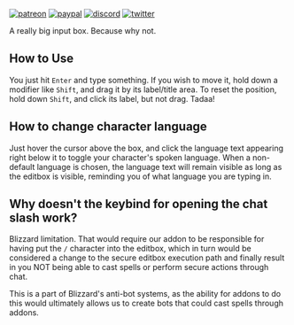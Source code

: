 [![patreon](https://www.goldpawsstuff.com/shared/img/common/pa-button.png)](https://www.patreon.com/goldpawsstuff)
[![paypal](https://www.goldpawsstuff.com/shared/img/common/pp-button.png)](https://www.paypal.me/goldpawsstuff)
[![discord](https://www.goldpawsstuff.com/shared/img/common/dd-button.png)](https://discord.gg/MUSfWXd)
[![twitter](https://www.goldpawsstuff.com/shared/img/common/tw-button.png)](https://twitter.com/GoldpawsStuff)

A really big input box. Because why not.

## How to Use
You just hit `Enter` and type something. If you wish to move it, hold down a modifier like `Shift`, and drag it by its label/title area. To reset the position, hold down `Shift`, and click its label, but not drag. Tadaa!

## How to change character language
Just hover the cursor above the box, and click the language text appearing right below it to toggle your character's spoken language. When a non-default language is chosen, the language text will remain visible as long as the editbox is visible, reminding you of what language you are typing in.

## Why doesn't the keybind for opening the chat slash work?
Blizzard limitation. That would require our addon to be responsible for having put the `/` character into the editbox, which in turn would be considered a change to the secure editbox execution path and finally result in you NOT being able to cast spells or perform secure actions through chat.

This is a part of Blizzard's anti-bot systems, as the ability for addons to do this would ultimately allows us to create bots that could cast spells through addons.
